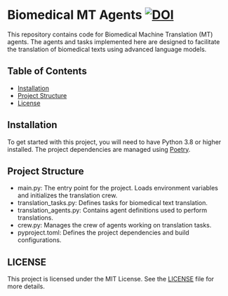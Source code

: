 # Biomedical MT Agents [![DOI](https://zenodo.org/badge/844520374.svg)](https://zenodo.org/doi/10.5281/zenodo.13342142)


This repository contains code for Biomedical Machine Translation (MT) agents. The agents and tasks implemented here are designed to facilitate the translation of biomedical texts using advanced language models.

## Table of Contents

- [Installation](#installation)
- [Project Structure](#project-structure)
- [License](#license)

## Installation

To get started with this project, you will need to have Python 3.8 or higher installed. The project dependencies are managed using [Poetry](https://python-poetry.org/).

## Project Structure

- main.py: The entry point for the project. Loads environment variables and initializes the translation crew.
- translation_tasks.py: Defines tasks for biomedical text translation.
- translation_agents.py: Contains agent definitions used to perform translations.
- crew.py: Manages the crew of agents working on translation tasks.
- pyproject.toml: Defines the project dependencies and build configurations.

## LICENSE

This project is licensed under the MIT License. See the [LICENSE](LICENSE) file for more details.
